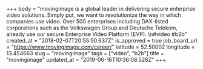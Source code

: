 +++
body = "movingimage is a global leader in delivering secure enterprise video solutions. Simply put, we want to revolutionize the way in which companies use video. Over 500 enterprises including DAX-listed corporations such as the Volkswagen Group and Deutsche Telekom, already use our secure Enterprise Video Platform (EVP). \n#video #b2b"
created_at = "2018-02-07T20:55:50.637Z"
is_approved = true
job_board_url = "https://www.movingimage.com/career/"
latitude = 52.50002
longitude = 13.454663
slug = "movingimage"
tags = ["video", "b2b"]
title = "movingimage"
updated_at = "2019-06-16T10:36:08.528Z"
+++
